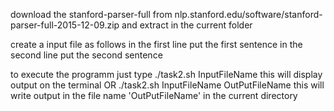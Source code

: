 download the stanford-parser-full from nlp.stanford.edu/software/stanford-parser-full-2015-12-09.zip and extract in the current folder

create a input file as follows
in the first line put the first sentence
in the second line put the second sentence

to execute the programm just type
./task2.sh InputFileName
this will display output on the terminal
OR
./task2.sh InputFileName OutPutFileName
this will write output in the file name 'OutPutFileName' in the current directory